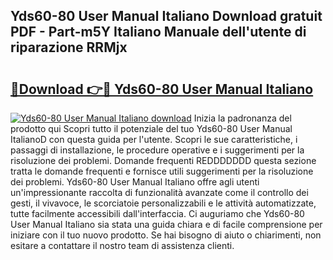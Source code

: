 ## Yds60-80 User Manual Italiano Download gratuit PDF - Part-m5Y Italiano Manuale dell'utente di riparazione RRMjx

# <h2><a href="http://dfbntrf.blite.top/?on=Yds60-80+User+Manual+Italiano">🔗Download 👉🔴 Yds60-80 User Manual Italiano</a></h2>

[![Yds60-80 User Manual Italiano download](https://i.imgur.com/lujVjoI.png)](http://dfbntrf.blite.top/?on=Yds60-80+User+Manual+Italiano)
Inizia la padronanza del prodotto qui Scopri tutto il potenziale del tuo Yds60-80 User Manual ItalianoD con questa guida per l'utente. Scopri le sue caratteristiche, i passaggi di installazione, le procedure operative e i suggerimenti per la risoluzione dei problemi. Domande frequenti REDDDDDDD questa sezione tratta le domande frequenti e fornisce utili suggerimenti per la risoluzione dei problemi. Yds60-80 User Manual Italiano offre agli utenti un'impressionante raccolta di funzionalità avanzate come il controllo dei gesti, il vivavoce, le scorciatoie personalizzabili e le attività automatizzate, tutte facilmente accessibili dall'interfaccia. Ci auguriamo che Yds60-80 User Manual Italiano sia stata una guida chiara e di facile comprensione per iniziare con il tuo nuovo prodotto. Se hai bisogno di aiuto o chiarimenti, non esitare a contattare il nostro team di assistenza clienti.
